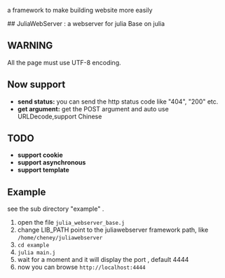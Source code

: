 
a framework to make building website more easily 

<a name="JuliaWebServer-a-webserver-for-julia"/>
## JuliaWebServer : a webserver for julia
Base on julia <https://github.com/JuliaLang/julia>

## WARNING
All the page must use UTF-8 encoding.

## Now support
- **send status:** you can send the http status code like "404", "200" etc.
- **get argument:** get the POST argument and auto use URLDecode,support Chinese

## TODO

- **support cookie**
- **support asynchronous**
- **support template**

## Example

see the sub directory "example" .

1. open the file `julia_webserver_base.j`
2. change LIB_PATH point to the juliawebserver framework path, like `/home/cheney/juliawebserver`
3. `cd example`
4. `julia main.j`
5. wait for a moment and it will display the port , default 4444
6. now you can browse `http://localhost:4444`